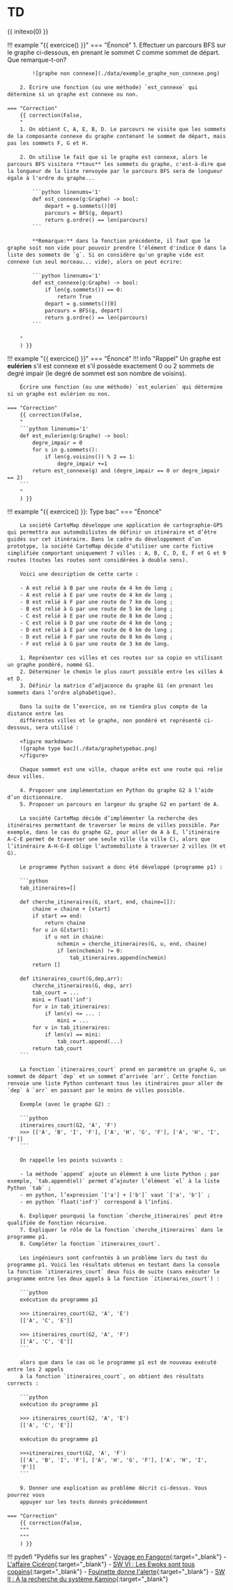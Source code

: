 # TD

{{ initexo(0) }}

!!! example "{{ exercice() }}"
    === "Énoncé" 
        1. Effectuer un parcours BFS sur le graphe ci-dessous, en prenant le sommet C comme sommet de départ. Que remarque-t-on?

            ![graphe non connexe](./data/exemple_graphe_non_connexe.png) 

        2. Écrire une fonction (ou une méthode) `est_connexe` qui détermine si un graphe est connexe ou non.

    === "Correction" 
        {{ correction(False, 
        "
        1. On obtient C, A, E, B, D. Le parcours ne visite que les sommets de la composante connexe du graphe contenant le sommet de départ, mais pas les sommets F, G et H.

        2. On utilise le fait que si le graphe est connexe, alors le parcours BFS visitera **tous** les sommets du graphe, c'est-à-dire que la longueur de la liste renvoyée par le parcours BFS sera de longueur égale à l'ordre du graphe...

            ```python linenums='1'
            def est_connexe(g:Graphe) -> bool:
                depart = g.sommets()[0]
                parcours = BFS(g, depart)
                return g.ordre() == len(parcours)
            ```
        
            **Remarque:** dans la fonction précédente, il faut que le graphe soit non vide pour pouvoir prendre l'élément d'indice 0 dans la liste des sommets de `g`. Si on considère qu'un graphe vide est connexe (un seul morceau... vide), alors on peut écrire:

            ```python linenums='1'
            def est_connexe(g:Graphe) -> bool:
                if len(g.sommets()) == 0:
                    return True
                depart = g.sommets()[0]
                parcours = BFS(g, depart)
                return g.ordre() == len(parcours)
            ```

        "
        ) }}

!!! example "{{ exercice() }}"
    === "Énoncé" 
        !!! info "Rappel"
            Un graphe est **eulérien** s'il est connexe et s'il possède exactement 0 ou 2 sommets de degré impair (le degré de sommet est son nombre de voisins).

        Écrire une fonction (ou une méthode) `est_eulerien` qui détermine si un graphe est eulérien ou non.

    === "Correction" 
        {{ correction(False, 
        "
        ```python linenums='1'
        def est_eulerien(g:Graphe) -> bool:
            degre_impair = 0
            for s in g.sommets():
                if len(g.voisins()) % 2 == 1:
                    degre_impair +=1
            return est_connexe(g) and (degre_impair == 0 or degre_impair == 2)
        ```
        "
        ) }}


<!-- !!! example "{{ exercice() }}"
    === "Énoncé" 
        Si un graphe orienté est connexe, la fonction `detection_cycle` déterminera s'il contient ou non un cycle. En revanche, si le graphe n'est pas connexe, on ne sera pas capable de détecter un cycle dans une autre composante connexe que celle à laquelle appartient le sommet de départ.

        Écrire une fonction `cycle` qui prend un paramètre un graphe orienté (de classe `GrapheO` ) et qui renvoie si le graphe contient un cycle.
    === "Correction" 
        {{ correction(False, 
        "
        "
        ) }} -->

!!! example "{{ exercice() }}: Type bac"
    === "Énoncé" 

        La société CarteMap développe une application de cartographie-GPS qui permettra aux automobilistes de définir un itinéraire et d’être guidés sur cet itinéraire. Dans le cadre du développement d’un prototype, la société CarteMap décide d’utiliser une carte fictive simplifiée comportant uniquement 7 villes : A, B, C, D, E, F et G et 9 routes (toutes les routes sont considérées à double sens).

        Voici une description de cette carte :

        - A est relié à B par une route de 4 km de long ;
        - A est relié à E par une route de 4 km de long ;
        - B est relié à F par une route de 7 km de long ;
        - B est relié à G par une route de 5 km de long ;
        - C est relié à E par une route de 8 km de long ;
        - C est relié à D par une route de 4 km de long ;
        - D est relié à E par une route de 6 km de long ;
        - D est relié à F par une route de 8 km de long ;
        - F est relié à G par une route de 3 km de long.

        1. Représenter ces villes et ces routes sur sa copie en utilisant un graphe pondéré, nommé G1.
        2. Déterminer le chemin le plus court possible entre les villes A et D.
        3. Définir la matrice d’adjacence du graphe G1 (en prenant les sommets dans l’ordre alphabétique).
        
        Dans la suite de l’exercice, on ne tiendra plus compte de la distance entre les
        différentes villes et le graphe, non pondéré et représenté ci-dessous, sera utilisé :

        <figure markdown>
        ![graphe type bac](./data/graphetypebac.png)
        </figure>

        Chaque sommet est une ville, chaque arête est une route qui relie deux villes.

        4. Proposer une implémentation en Python du graphe G2 à l’aide d’un dictionnaire.
        5. Proposer un parcours en largeur du graphe G2 en partant de A.

        La société CarteMap décide d’implémenter la recherche des itinéraires permettant de traverser le moins de villes possible. Par exemple, dans le cas du graphe G2, pour aller de A à E, l’itinéraire A-C-E permet de traverser une seule ville (la ville C), alors que l’itinéraire A-H-G-E oblige l’automobiliste à traverser 2 villes (H et G).
        
        Le programme Python suivant a donc été développé (programme p1) :

        ```python
        tab_itineraires=[]

        def cherche_itineraires(G, start, end, chaine=[]):
            chaine = chaine + [start]
            if start == end:
                return chaine
            for u in G[start]:
                if u not in chaine:
                    nchemin = cherche_itineraires(G, u, end, chaine)
                    if len(nchemin) != 0:
                        tab_itineraires.append(nchemin)
            return []
    
        def itineraires_court(G,dep,arr):
            cherche_itineraires(G, dep, arr)
            tab_court = ...
            mini = float('inf')
            for v in tab_itineraires:
                if len(v) <= ... :
                    mini = ...
            for v in tab_itineraires:
                if len(v) == mini:
                    tab_court.append(...)
            return tab_court
        ```

        La fonction `itineraires_court` prend en paramètre un graphe G, un sommet de départ `dep` et un sommet d’arrivée `arr`. Cette fonction renvoie une liste Python contenant tous les itinéraires pour aller de `dep` à `arr` en passant par le moins de villes possible.

        Exemple (avec le graphe G2) :

        ```python
        itineraires_court(G2, 'A', 'F')
        >>> [['A', 'B', 'I', 'F'], ['A', 'H', 'G', 'F'], ['A', 'H', 'I', 'F']]
        ```

        On rappelle les points suivants :

        - la méthode `append` ajoute un élément à une liste Python ; par exemple, `tab.append(el)` permet d’ajouter l’élément `el` à la liste Python `tab` ;
        - en python, l’expression `['a'] + ['b']` vaut `['a', 'b']` ;
        - en python `float('inf')` correspond à l’infini.

        6. Expliquer pourquoi la fonction `cherche_itineraires` peut être qualifiée de fonction récursive.
        7. Expliquer le rôle de la fonction `cherche_itineraires` dans le programme p1.
        8. Compléter la fonction `itineraires_court`.

        Les ingénieurs sont confrontés à un problème lors du test du programme p1. Voici les résultats obtenus en testant dans la console la fonction `itineraires_court` deux fois de suite (sans exécuter le programme entre les deux appels à la fonction `itineraires_court`) :

        ```python
        exécution du programme p1

        >>> itineraires_court(G2, 'A', 'E')
        [['A', 'C', 'E']]

        >>> itineraires_court(G2, 'A', 'F')
        [['A', 'C', 'E']]
        ```

        alors que dans le cas où le programme p1 est de nouveau exécuté entre les 2 appels
        à la fonction `itineraires_court`, on obtient des résultats corrects :

        ```python
        exécution du programme p1

        >>> itineraires_court(G2, 'A', 'E')
        [['A', 'C', 'E']]

        exécution du programme p1

        >>>itineraires_court(G2, 'A', 'F')
        [['A', 'B', 'I', 'F'], ['A', 'H', 'G', 'F'], ['A', 'H', 'I',
        'F']]
        ```

        9. Donner une explication au problème décrit ci-dessus. Vous pourrez vous
        appuyer sur les tests donnés précédemment
        
    === "Correction" 
        {{ correction(False, 
        """
        """
        ) }}

!!! pydefi "Pydéfis sur les graphes"
    - [Voyage en Fangorn](https://pydefis.callicode.fr/defis/Fangorn/txt){:target="_blank"}
    - [L'affaire Cicéron](https://pydefis.callicode.fr/defis/Ciceron/txt){:target="_blank"}
    - [SW VI : Les Ewoks sont tous copains](https://pydefis.callicode.fr/defis/AmisEwoks/txt){:target="_blank"}
    - [Fouinette donne l'alerte](https://pydefis.callicode.fr/defis/CriFouinette/txt){:target="_blank"}
    - [SW II : À la recherche du système Kamino](https://pydefis.callicode.fr/defis/RechercheKamino/txt){:target="_blank"}
